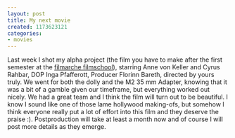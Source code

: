 ```yaml
---
layout: post
title: My next movie
created: 1173623121
categories:
- movies
---
```

Last week I shot my alpha project (the film you have to make after the first semester at the <a href="http://www.filmarche.de" target="_blank" title="Filmarche Filmschool">filmarche filmschool</a>), starring Anne von Keller and Cyrus Rahbar, DOP Inga Pfafferott, Producer Florinn Bareth, directed by yours truly. We went for both the dolly and the M2 35 mm Adapter, knowing that it was a bit of a gamble given our timeframe, but everything worked out nicely. We had a great team and I think the film will turn out to be beautiful. I know I sound like one of those lame hollywood making-ofs, but somehow I think everyone really put a lot of effort into this film and they deserve the praise :). Postproduction will take at least a month now and of course I will post more details as they emerge.
